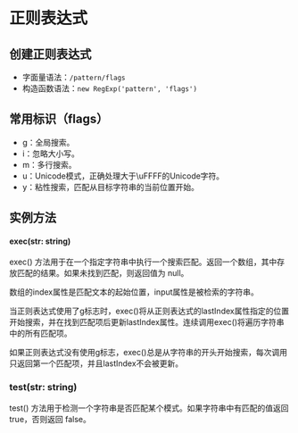 # 正则表达式

## 创建正则表达式
- 字面量语法：`/pattern/flags`
- 构造函数语法：`new RegExp('pattern', 'flags')`

## 常用标识（flags）
- g：全局搜索。
- i：忽略大小写。
- m：多行搜索。
- u：Unicode模式，正确处理大于\uFFFF的Unicode字符。
- y：粘性搜索，匹配从目标字符串的当前位置开始。

## 实例方法

#### exec(str: string)

exec() 方法用于在一个指定字符串中执行一个搜索匹配。返回一个数组，其中存放匹配的结果。如果未找到匹配，则返回值为 null。

数组的index属性是匹配文本的起始位置，input属性是被检索的字符串。

当正则表达式使用了g标志时，exec()将从正则表达式的lastIndex属性指定的位置开始搜索，并在找到匹配项后更新lastIndex属性。连续调用exec()将遍历字符串中的所有匹配项。

如果正则表达式没有使用g标志，exec()总是从字符串的开头开始搜索，每次调用只返回第一个匹配项，并且lastIndex不会被更新。


### test(str: string)

test() 方法用于检测一个字符串是否匹配某个模式。如果字符串中有匹配的值返回 true，否则返回 false。
